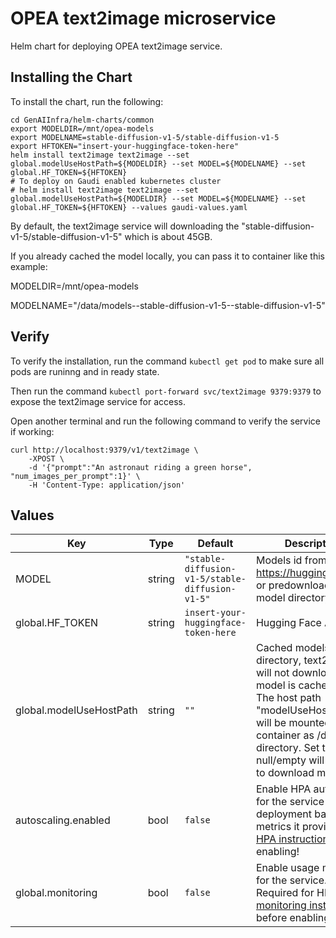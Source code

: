 # OPEA text2image microservice

Helm chart for deploying OPEA text2image service.

## Installing the Chart

To install the chart, run the following:

```console
cd GenAIInfra/helm-charts/common
export MODELDIR=/mnt/opea-models
export MODELNAME=stable-diffusion-v1-5/stable-diffusion-v1-5
export HFTOKEN="insert-your-huggingface-token-here"
helm install text2image text2image --set global.modelUseHostPath=${MODELDIR} --set MODEL=${MODELNAME} --set global.HF_TOKEN=${HFTOKEN}
# To deploy on Gaudi enabled kubernetes cluster
# helm install text2image text2image --set global.modelUseHostPath=${MODELDIR} --set MODEL=${MODELNAME} --set global.HF_TOKEN=${HFTOKEN} --values gaudi-values.yaml
```

By default, the text2image service will downloading the "stable-diffusion-v1-5/stable-diffusion-v1-5" which is about 45GB.

If you already cached the model locally, you can pass it to container like this example:

MODELDIR=/mnt/opea-models

MODELNAME="/data/models--stable-diffusion-v1-5--stable-diffusion-v1-5"

## Verify

To verify the installation, run the command `kubectl get pod` to make sure all pods are runinng and in ready state.

Then run the command `kubectl port-forward svc/text2image 9379:9379` to expose the text2image service for access.

Open another terminal and run the following command to verify the service if working:

```console
curl http://localhost:9379/v1/text2image \
    -XPOST \
    -d '{"prompt":"An astronaut riding a green horse", "num_images_per_prompt":1}' \
    -H 'Content-Type: application/json'
```

## Values

| Key                     | Type   | Default                                         | Description                                                                                                                                                                                                                  |
| ----------------------- | ------ | ----------------------------------------------- | ---------------------------------------------------------------------------------------------------------------------------------------------------------------------------------------------------------------------------- |
| MODEL                   | string | `"stable-diffusion-v1-5/stable-diffusion-v1-5"` | Models id from https://huggingface.co/, or predownloaded model directory                                                                                                                                                     |
| global.HF_TOKEN         | string | `insert-your-huggingface-token-here`            | Hugging Face API token                                                                                                                                                                                                       |
| global.modelUseHostPath | string | `""`                                            | Cached models directory, text2image will not download if the model is cached here. The host path "modelUseHostPath" will be mounted to container as /data directory. Set this to null/empty will force it to download model. |
| autoscaling.enabled     | bool   | `false`                                         | Enable HPA autoscaling for the service deployment based on metrics it provides. See [HPA instructions](../../HPA.md) before enabling!                                                                                        |
| global.monitoring       | bool   | `false`                                         | Enable usage metrics for the service. Required for HPA. See [monitoring instructions](../../monitoring.md) before enabling!                                                                                                  |
